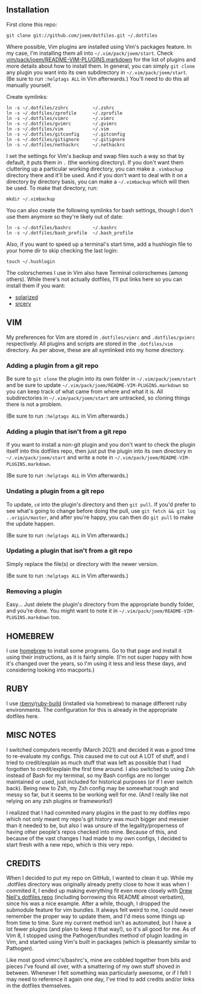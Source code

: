 Installation
------------

First clone this repo:

    git clone git://github.com/joem/dotfiles.git ~/.dotfiles

Where possible, Vim plugins are installed using Vim's packages feature. In my
case, I'm installing them all into `~/.vim/pack/joem/start`. Check
[vim/pack/joem/README-VIM-PLUGINS.markdown](vim/pack/joem/README-VIM-PLUGINS.markdown)
for the list of plugins and more details about how to install them. In general,
you can simply `git clone` any plugin you want into its own subdirectory in
`~/.vim/pack/joem/start`. (Be sure to run `:helptags ALL` in Vim afterwards.)
You'll need to do this all manually yourself.

Create symlinks:

    ln -s ~/.dotfiles/zshrc         ~/.zshrc
    ln -s ~/.dotfiles/zprofile      ~/.zprofile
    ln -s ~/.dotfiles/vimrc         ~/.vimrc
    ln -s ~/.dotfiles/gvimrc        ~/.gvimrc
    ln -s ~/.dotfiles/vim           ~/.vim
    ln -s ~/.dotfiles/gitconfig     ~/.gitconfig
    ln -s ~/.dotfiles/gitignore     ~/.gitignore
    ln -s ~/.dotfiles/nethackrc     ~/.nethackrc


I set the settings for Vim's backup and swap files such a way so that by
default, it puts them in `.` (the working directory). If you don't want them
cluttering up a particular working directory, you can make a `.vimbackup`
directory there and it'll be used. And if you don't want to deal with it on a
directory by directory basis, you can make a `~/.vimbackup` which will then be
used. To make that directory, run:

    mkdir ~/.vimbackup

You can also create the following symlinks for bash settings, though I don't
use them anymore so they're likely out of date:

    ln -s ~/.dotfiles/bashrc        ~/.bashrc
    ln -s ~/.dotfiles/bash_profile  ~/.bash_profile

Also, if you want to speed up a terminal's start time, add a hushlogin file to your
home dir to skip checking the last login:

    touch ~/.hushlogin

The colorschemes I use in Vim also have Terminal colorschemes (among others).
While there's not actually dotfiles, I'll put links here so you can install
them if you want:

- [solarized](https://github.com/altercation/solarized/tree/master/osx-terminal.app-colors-solarized)
- [srcery](https://github.com/srcery-colors/srcery-terminal/tree/master/terminal_app)


VIM
---

My preferences for Vim are stored in `.dotfiles/vimrc` and `.dotfiles/gvimrc`
respectively. All plugins and scripts are stored in the `.dotfiles/vim`
directory. As per above, these are all symlinked into my home directory.

### Adding a plugin from a git repo

Be sure to `git clone` the plugin into its own folder in
`~/.vim/pack/joem/start` and be sure to update
`~/.vim/pack/joem/README-VIM-PLUGINS.markdown` so you can keep track of what
came from where and what it is.  All subdirectories in `~/.vim/pack/joem/start`
are untracked, so cloning things there is not a problem.

(Be sure to run `:helptags ALL` in Vim afterwards.)

### Adding a plugin that isn't from a git repo

If you want to install a non-git plugin and you don't want to check the plugin
itself into this dotfiles repo, then just put the plugin into its own directory
in `~/.vim/pack/joem/start` and write a note in
`~/.vim/pack/joem/README-VIM-PLUGINS.markdown`.

(Be sure to run `:helptags ALL` in Vim afterwards.)

### Undating a plugin from a git repo

To update, `cd` into the plugin's directory and then `git pull`. If you'd
prefer to see what's going to change before doing the pull, use `git fetch &&
git log ..origin/master`, and after you're happy, you can then do `git pull` to
make the update happen.

(Be sure to run `:helptags ALL` in Vim afterwards.)

### Updating a plugin that isn't from a git repo

Simply replace the file(s) or directory with the newer version.

(Be sure to run `:helptags ALL` in Vim afterwards.)

### Removing a plugin

Easy... Just delete the plugin's directory from the appropriate bundly folder,
and you're done. You might want to note it in
`~/.vim/pack/joem/README-VIM-PLUGINS.markdown` too.


HOMEBREW
--------

I use [homebrew][homebrew] to install some programs. Go to that page and
install it using their instructions, as it is fairly simple. (I'm not super
happy with how it's changed over the years, so I'm using it less and less these
days, and considering looking into macports.)


RUBY
----

I use [rbenv][rbenv]/[ruby-build][rubybuild] (installed via homebrew) to manage
different ruby environments. The configuration for this is already in the
appropriate dotfiles here.


MISC NOTES
----------

I switched computers recently (March 2021) and decided it was a good time to
re-evaluate my configs. This caused me to cut out A LOT of stuff, and I tried
to credit/explain as much stuff that was left as possible that I had forgotten
to credit/explain the first time around. I also switched to using Zsh instead
of Bash for my terminal, so my Bash configs are no longer maintained or used,
just included for historical purposes (or if I ever switch back). Being new to
Zsh, my Zsh config may be somewhat rough and messy so far, but it seems to be
working well for me. (And I really like not relying on any zsh plugins or
frameworks!)

I realized that I had commited many plugins in the past to my dotfiles repo
which not only meant my repo's git history was much bigger and messier than it
needed to be, but also I was unsure of the legality/properness of having other
people's repos checked into mine. Because of this, and because of the vast
changes I had made to my own configs, I decided to start fresh with a new repo,
which is this very repo.

CREDITS
-------

When I decided to put my repo on GitHub, I wanted to clean it up.  While my
.dotfiles directory was originally already pretty close to how it was when I
commited it, I ended up making everything fit even more closely with [Drew
Neil's dotfiles repo][nelstromdotfiles] (including borrowing this README almost
verbatim), since his was a nice example. After a while, though, I dropped the
submodule feature for vim bundles. It always felt weird to me, I could never
remember the proper way to update them, and I'd mess some things up from time
to time. Sure my current method isn't as automated, but I have a lot fewer
plugins (and plan to keep it that way!), so it's all good for me. As of Vim 8,
I stopped using the Pathogen/bundles method of plugin loading in Vim, and
started using Vim's built in packages (which is pleasantly similar to
Pathogen).

Like most good vimrc's/bashrc's, mine are cobbled together from bits and pieces
I've found all over, with a smattering of my own stuff shoved in between.
Whenever I felt something was particularly awesome, or if I felt I may need to
reference it again one day, I've tried to add credits and/or links in the
dotfiles themselves.

[nelstromdotfiles]: https://github.com/nelstrom/dotfiles
[homebrew]: http://mxcl.github.com/homebrew/
[rbenv]: https://github.com/sstephenson/rbenv
[rubybuild]: https://github.com/sstephenson/ruby-build

